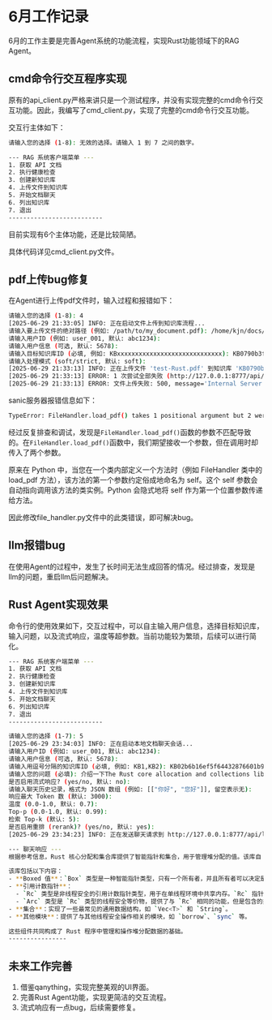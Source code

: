 # 6月工作记录

6月的工作主要是完善Agent系统的功能流程，实现Rust功能领域下的RAG Agent。

## cmd命令行交互程序实现

原有的api_client.py严格来讲只是一个测试程序，并没有实现完整的cmd命令行交互功能。因此，我编写了cmd_client.py，实现了完整的cmd命令行交互功能。

交互行主体如下：

```bash
请输入您的选择 (1-8): 无效的选择。请输入 1 到 7 之间的数字。

--- RAG 系统客户端菜单 ---
1. 获取 API 文档
2. 执行健康检查
3. 创建新知识库
4. 上传文件到知识库
5. 开始文档聊天
6. 列出知识库
7. 退出
--------------------------
```

目前实现有6个主体功能，还是比较简陋。

具体代码详见cmd_client.py文件。

## pdf上传bug修复

在Agent进行上传pdf文件时，输入过程和报错如下：

```bash
请输入您的选择 (1-8): 4
[2025-06-29 21:33:05] INFO: 正在启动文件上传到知识库流程...
请输入要上传文件的绝对路径 (例如: /path/to/my_document.pdf): /home/kjn/docs/Rust/test-Rust.pdf
请输入用户ID (例如: user_001, 默认: abc1234): 
请输入用户信息 (可选, 默认: 5678): 
请输入目标知识库ID (必填, 例如: KBxxxxxxxxxxxxxxxxxxxxxxxxxxxxx): KB0790b3f33b704629871dc39868f0ae30
请输入处理模式 (soft/strict, 默认: soft): 
[2025-06-29 21:33:13] INFO: 正在上传文件 'test-Rust.pdf' 到知识库 'KB0790b3f33b704629871dc39868f0ae30'...
[2025-06-29 21:33:13] ERROR: 1 次尝试全部失败 (http://127.0.0.1:8777/api/qa_handler/upload_files): 500, message='Internal Server Error', url='http://127.0.0.1:8777/api/qa_handler/upload_files'
[2025-06-29 21:33:13] ERROR: 文件上传失败: 500, message='Internal Server Error', url='http://127.0.0.1:8777/api/qa_handler/upload_files'
```

sanic服务器报错信息如下：

```bash
TypeError: FileHandler.load_pdf() takes 1 positional argument but 2 were given
```

经过反复排查和调试，发现是`FileHandler.load_pdf()`函数的参数不匹配导致的。在`FileHandler.load_pdf()`函数中，我们期望接收一个参数，但在调用时却传入了两个参数。

原来在 Python 中，当您在一个类内部定义一个方法时（例如 FileHandler 类中的 load_pdf 方法），该方法的第一个参数约定俗成地命名为 self。这个 self 参数会自动指向调用该方法的类实例。Python 会隐式地将 self 作为第一个位置参数传递给方法。

因此修改file_handler.py文件中的此类错误，即可解决bug。

## llm报错bug

在使用Agent的过程中，发生了长时间无法生成回答的情况。经过排查，发现是llm的问题，重启llm后问题解决。

## Rust Agent实现效果

命令行的使用效果如下，交互过程中，可以自主输入用户信息，选择目标知识库，输入问题，以及流式响应，温度等超参数。当前功能较为繁琐，后续可以进行简化。

```bash
--- RAG 系统客户端菜单 ---
1. 获取 API 文档
2. 执行健康检查
3. 创建新知识库
4. 上传文件到知识库
5. 开始文档聊天
6. 列出知识库
7. 退出
--------------------------

请输入您的选择 (1-7): 5
[2025-06-29 23:34:03] INFO: 正在启动本地文档聊天会话...
请输入用户ID (例如: user_001, 默认: abc1234): 
请输入用户信息 (可选, 默认: 5678): 
请输入用逗号分隔的知识库ID (必填, 例如: KB1,KB2): KB02b6b16ef5f64432876601b99831ab68
请输入您的问题 (必填): 介绍一下The Rust core allocation and collections library
是否启用流式响应? (yes/no, 默认: no): 
请输入聊天历史记录，格式为 JSON 数组 (例如: [["你好", "您好"]], 留空表示无): 
响应最大 Token 数 (默认: 3000): 
温度 (0.0-1.0, 默认: 0.7): 
Top-p (0.0-1.0, 默认: 0.99): 
检索 Top-k (默认: 5): 
是否启用重排 (rerank)? (yes/no, 默认: yes): 
[2025-06-29 23:34:23] INFO: 正在发送聊天请求到 http://127.0.0.1:8777/api/local_doc_qa/local_doc_chat...

--- 聊天响应 ---
根据参考信息，Rust 核心分配和集合库提供了智能指针和集合，用于管理堆分配的值。该库自 1.36.0 版本以来一直存在，通常不需要直接使用，因为其内容会在 std 库中重新导出。对于使用 \#![no_std] 属性的库来说，它们通常不会依赖 std，因此会使用这个库。

该库包括以下内容：
- **Boxed 值**：`Box` 类型是一种智能指针类型，只有一个所有者，并且所有者可以决定是否修改存储在堆上的内容。
- **引用计数指针**：
  - `Rc` 类型是非线程安全的引用计数指针类型，用于在单线程环境中共享内存。`Rc` 指针包装一个类型 T，并且仅允许访问 &T，一个共享引用。
  - `Arc` 类型是 `Rc` 类型的线程安全等价物，提供了与 `Rc` 相同的功能，但是包含的类型 T 必须是可共享的，同时 `Arc<T>` 本身是可发送的。
- **集合**：实现了一些最常见的通用数据结构，如 `Vec<T>` 和 `String`。
- **其他模块**：提供了与其他线程安全操作相关的模块，如 `borrow`、`sync` 等。

这些组件共同构成了 Rust 程序中管理和操作堆分配数据的基础。
----------------
```

## 未来工作完善

1. 借鉴qanything，实现完整美观的UI界面。
2. 完善Rust Agent功能，实现更简洁的交互流程。
3. 流式响应有一点bug，后续需要修复。


